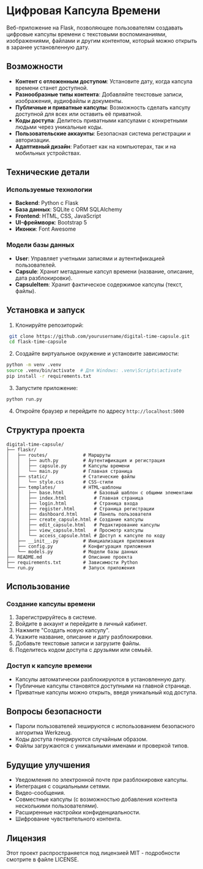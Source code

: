 # Цифровая Капсула Времени

Веб-приложение на Flask, позволяющее пользователям создавать цифровые капсулы времени с текстовыми воспоминаниями, изображениями, файлами и другим контентом, который можно открыть в заранее установленную дату.

## Возможности

- **Контент с отложенным доступом**: Установите дату, когда капсула времени станет доступной.
- **Разнообразные типы контента**: Добавляйте текстовые записи, изображения, аудиофайлы и документы.
- **Публичные и приватные капсулы**: Возможность сделать капсулу доступной для всех или оставить её приватной.
- **Коды доступа**: Делитесь приватными капсулами с конкретными людьми через уникальные коды.
- **Пользовательские аккаунты**: Безопасная система регистрации и авторизации.
- **Адаптивный дизайн**: Работает как на компьютерах, так и на мобильных устройствах.

## Технические детали

### Используемые технологии
- **Backend**: Python с Flask
- **База данных**: SQLite с ORM SQLAlchemy
- **Frontend**: HTML, CSS, JavaScript
- **UI-фреймворк**: Bootstrap 5
- **Иконки**: Font Awesome

### Модели базы данных
- **User**: Управляет учетными записями и аутентификацией пользователей.
- **Capsule**: Хранит метаданные капсул времени (название, описание, дата разблокировки).
- **CapsuleItem**: Хранит фактическое содержимое капсулы (текст, файлы).

## Установка и запуск

1. Клонируйте репозиторий:
```bash
 git clone https://github.com/yourusername/digital-time-capsule.git
 cd flask-time-capsule
```

2. Создайте виртуальное окружение и установите зависимости:
```bash
python -m venv .venv
source .venv/bin/activate  # Для Windows: .venv\Scripts\activate
pip install -r requirements.txt
```

3. Запустите приложение:
```bash
python run.py
```

4. Откройте браузер и перейдите по адресу `http://localhost:5000`

## Структура проекта

```
digital-time-capsule/
├── flaskr/ 
│   ├── routes/             # Маршруты
│   │   ├── auth.py         # Аутентификация и регистрация
│   │   ├── capsule.py      # Капсулы времени
│   │   └── main.py         # Главная страница
│   ├── static/             # Статические файлы
│   │   └── style.css       # CSS-стили
│   ├── templates/          # HTML-шаблоны
│   │   ├── base.html           # Базовый шаблон с общими элементами
│   │   ├── index.html          # Главная страница
│   │   ├── login.html          # Страница входа
│   │   ├── register.html       # Страница регистрации
│   │   ├── dashboard.html      # Панель пользователя
│   │   ├── create_capsule.html # Создание капсулы
│   │   ├── edit_capsule.html   # Редактирование капсулы
│   │   ├── view_capsule.html   # Просмотр капсулы
│   │   └── access_capsule.html # Доступ к капсуле по коду
│   ├── __init__.py         # Инициализация приложения
│   ├── config.py           # Конфигурация приложения
│   └── models.py           # Модели базы данных
├── README.md               # Описание проекта
├── requirements.txt        # Зависимости Python
└── run.py                  # Запуск приложения
```

## Использование

### Создание капсулы времени
1. Зарегистрируйтесь в системе.
2. Войдите в аккаунт и перейдите в личный кабинет.
3. Нажмите "Создать новую капсулу".
4. Укажите название, описание и дату разблокировки.
5. Добавьте текстовые записи и загрузите файлы.
6. Поделитесь кодом доступа с друзьями или семьёй.

### Доступ к капсуле времени
- Капсулы автоматически разблокируются в установленную дату.
- Публичные капсулы становятся доступными на главной странице.
- Приватные капсулы можно открыть, введя уникальный код доступа.

## Вопросы безопасности

- Пароли пользователей хешируются с использованием безопасного алгоритма Werkzeug.
- Коды доступа генерируются случайным образом.
- Файлы загружаются с уникальными именами и проверкой типов.

## Будущие улучшения

- Уведомления по электронной почте при разблокировке капсулы.
- Интеграция с социальными сетями.
- Видео-сообщения.
- Совместные капсулы (с возможностью добавления контента несколькими пользователями).
- Расширенные настройки конфиденциальности.
- Шифрование чувствительного контента.

## Лицензия

Этот проект распространяется под лицензией MIT - подробности смотрите в файле LICENSE.

